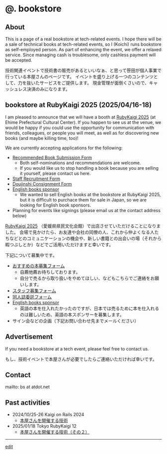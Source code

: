 # @. bookstore

## About

This is a page of a real bookstore at tech-related events. I hope there will be a sale of technical books at tech-related events, so I (Koichi) runs bookstore as self-employed person.
As part of enhancing the event, we offer a relaxed service.
Since managing cash is troublesome, only cashless payment will be accepted.

技術関連イベントで技術書の販売があるといいなぁ、と思って笹田が個人事業で行っている本屋さんのページです。
イベントを盛り上げる一つのコンテンツとして、力を抜いたサービスをご提供します。
現金管理が面倒くさいので、キャッシュレス決済のみになります。

## bookstore at RubyKaigi 2025 (2025/04/16-18)

I am pleased to announce that we will have a booth at [RubyKaigi 2025](https://rubykaigi.org/2025/) (at Ehime Prefectural Cultural Center). If you happen to see us at the venue, we would be happy if you could use the opportunity for communication with friends, colleagues, or people you will meet, as well as for discovering new books (and maybe killing time, too)!

We are currently accepting applications for the following:

* [Recommended Book Submission Form](https://forms.gle/zoywpf8nT3aFZg6h7)
  * Both self-nominations and recommendations are welcome.
  * If you would like us to stop handling a book because you are selling it yourself, please contact us here.
* [Staff Recruitment Form](https://forms.gle/NUXR64owierd3jrg8)
* [Doujinshi Consignment Form](https://forms.gle/f6BUWKFCvoqQnLvX9)
* [English books sponsor](https://docs.google.com/spreadsheets/d/1Ya9AvQoWCh_u64AQ_bFz_PjUK96xgljJAFhBXuIDgWQ/edit?usp=sharing)
  * We wanted to sell English books at the bookstore at RubyKaigi 2025, but it is difficult to purchace them for sale in Japan, so we are looking for English book sponsors.
* Planning for events like signings (please email us at the contact address below)

[RubyKaigi 2025](https://rubykaigi.org/2025/) （愛媛県県民文化会館）で出店させていただけることになりました。
会場で見かけたら、お友達や会社の同僚の人、これから仲よくなる人たちなどとのコミュニケーションの機会や、新しい書籍との出会いの場（それから暇つぶしとか）などでご活用いただけますと幸いです。

下記について募集中です。

* [おすすめの本募集フォーム](https://forms.gle/zoywpf8nT3aFZg6h7)
  * 自薦他薦お待ちしております。
  * 自分で売るから取り扱いをやめてほしい、などもこちらでご連絡をお願いします。
* [スタッフ募集フォーム](https://forms.gle/NUXR64owierd3jrg8)
* [同人誌委託フォーム](https://forms.gle/f6BUWKFCvoqQnLvX9)
* [English books sponsor](https://docs.google.com/spreadsheets/d/1Ya9AvQoWCh_u64AQ_bFz_PjUK96xgljJAFhBXuIDgWQ/edit?usp=sharing)
  * 英語の本を仕入れたかったのですが、日本では売るために本を仕入れるのは難しいため、英語の本スポンサーを募集します。
* サイン会などの企画（下記お問い合わせ先までメールください）

## Advertisement

If you need a bookstore at a tech event, please feel free to contact us.

もし、技術イベントで本屋さんが必要でしたらご連絡いただければ幸いです。

## Contact

mailto: bs at atdot.net

## Past activities

- 2024/10/25-26 Kaigi on Rails 2024
  - [本屋さんを開催する技術](https://zenn.dev/ko1/articles/bf47077f40d793)
- 2025/01/18 Tokyo RubyKaigi 12
  - [本屋さんを開催する技術（その２）](https://zenn.dev/ko1/articles/abd2346d4ce004)

----

[edit](https://github.com/ko1/bs/edit/master/index.md)
